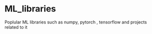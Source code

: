 # ML_libraries
Poplular ML libraries such as numpy, pytorch , tensorflow and projects related to it

